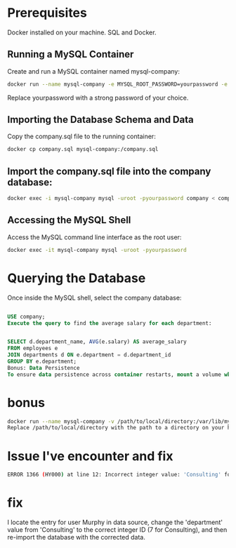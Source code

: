 # Prerequisites

Docker installed on your machine.
SQL and Docker.

## Running a MySQL Container

Create and run a MySQL container named mysql-company:

```bash
docker run --name mysql-company -e MYSQL_ROOT_PASSWORD=yourpassword -e MYSQL_DATABASE=company -d -p 3306:3306 mysql:latest
```

Replace yourpassword with a strong password of your choice.

## Importing the Database Schema and Data

Copy the company.sql file to the running container:

```bash
docker cp company.sql mysql-company:/company.sql
```

## Import the company.sql file into the company database:

```bash
docker exec -i mysql-company mysql -uroot -pyourpassword company < company.sql
```

## Accessing the MySQL Shell

Access the MySQL command line interface as the root user:

```bash
docker exec -it mysql-company mysql -uroot -pyourpassword
```

# Querying the Database

Once inside the MySQL shell, select the company database:

```sql

USE company;
Execute the query to find the average salary for each department:


SELECT d.department_name, AVG(e.salary) AS average_salary
FROM employees e
JOIN departments d ON e.department = d.department_id
GROUP BY e.department;
Bonus: Data Persistence
To ensure data persistence across container restarts, mount a volume when running the MySQL container:

```

# bonus

```bash
docker run --name mysql-company -v /path/to/local/directory:/var/lib/mysql -e MYSQL_ROOT_PASSWORD=yourpassword -e MYSQL_DATABASE=company -d -p 3306:3306 mysql:latest
Replace /path/to/local/directory with the path to a directory on your host machine.
```

# Issue I've encounter and fix

```bash
ERROR 1366 (HY000) at line 12: Incorrect integer value: 'Consulting' for column 'department' at row 41
```

# fix

I locate the entry for user Murphy in data source, change the 'department' value from 'Consulting' to the correct integer ID (7 for Consulting), and then re-import the database with the corrected data.

